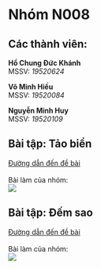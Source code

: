 <h1> Nhóm N008 </h1>
<h2> Các thành viên: </h2>
<p><b> Hồ Chung Đức Khánh </b><br> 
MSSV: <i>19520624</i></p>
<p><b> Võ Minh Hiếu </b><br> 
MSSV: <i>19520084</i></p>
<p><b> Nguyễn Minh Huy </b><br> 
MSSV: <i>19520109</i></p>

<h2> Bài tập: Tảo biển <br> </h2>

<a href="https://khmt.uit.edu.vn/laptrinh/cs112-2021/view_problem/2/3">
  Đường dẫn đến đề bài
</a>
<br>
<br>

<div>
Bài làm của nhóm:
<a href="https://colab.research.google.com/github/khanh-moriaty/CS112.L11.KHTN/blob/master/week2/docs/tao_bien.ipynb">
  <div align="">
    <img src="https://colab.research.google.com/assets/colab-badge.svg" />
  </div>
</a>
</div>

<h2> Bài tập: Đếm sao <br> </h2>

<a href="https://khmt.uit.edu.vn/laptrinh/cs112-2021/view_problem/2/2">
  Đường dẫn đến đề bài
</a>
<br>
<br>

<div>
Bài làm của nhóm:
<a href="https://colab.research.google.com/github/khanh-moriaty/CS112.L11.KHTN/blob/master/week2/docs/week2_countingStars.ipynb">
  <div align="">
    <img src="https://colab.research.google.com/assets/colab-badge.svg" />
  </div>
</a>
</div>
